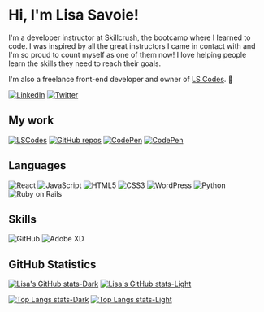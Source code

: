 # Hi, I'm Lisa Savoie! 

I'm a developer instructor at [Skillcrush](https://skillcrush.com "This is where I work"), the bootcamp where I learned to code. I was inspired by all the great instructors I came in contact with and I'm so proud to count myself as one of them now! I love helping people learn the skills they need to reach their goals. 

I'm also a freelance front-end developer and owner of [LS Codes][1]. 🙂 

<a href="https://www.linkedin.com/in/lisasavoie/">![LinkedIn](https://img.shields.io/badge/LinkedIn-0A66C2?style=for-the-badge&logo=LinkedIn&logoColor=white)</a>
<a href="https://twitter.com/twosavoie">![Twitter](https://img.shields.io/badge/Twitter-1DA1F2?style=for-the-badge&logo=Twitter&logoColor=white)</a>

## My work
<a href="https://lscodes.com">![LSCodes](https://img.shields.io/badge/💻_LS_Codes-76cb01?style=for-the-badge&logo=LSCodes&logoColor=white)</a>
<a href="https://github.com/twosavoie?tab=repositories">![GitHub repos](https://img.shields.io/badge/GitHub-000000?style=for-the-badge&logo=GitHub&logoColor=white)</a>
<a href="https://codepen.io/your-work/">![CodePen](https://img.shields.io/badge/CodePen-000000?style=for-the-badge&logo=CodePen&logoColor=white)</a>
<a href="https://codesandbox.io/dashboard/recent?workspace=106a991f-8f18-4043-a0d5-e8c080beb7fe">![CodePen](https://img.shields.io/badge/CodeSandbox-151515?style=for-the-badge&logo=CodeSandbox&logoColor=white)</a>

## Languages
![React](https://img.shields.io/badge/React-61DAFB?style=for-the-badge&logo=React&logoColor=white)
![JavaScript](https://img.shields.io/badge/JavaScript-F7DF1E?style=for-the-badge&logo=JavaScript&logoColor=white)
![HTML5](https://img.shields.io/badge/HTML5-E34F26?style=for-the-badge&logo=HTML5&logoColor=white)
![CSS3](https://img.shields.io/badge/CSS3-1572B6?style=for-the-badge&logo=CSS3&logoColor=white)
![WordPress](https://img.shields.io/badge/WordPress-21759B?style=for-the-badge&logo=WordPress&logoColor=white)
![Python](https://img.shields.io/badge/Python-3776AB?style=for-the-badge&logo=Python&logoColor=white)
![Ruby on Rails](https://img.shields.io/badge/Ruby_on_Rails-CC0000?style=for-the-badge&logo=Ruby_on_Rails&logoColor=white)

## Skills
![GitHub](https://img.shields.io/badge/GitHub-000000?style=for-the-badge&logo=GitHub&logoColor=white)
![Adobe XD](https://img.shields.io/badge/Adobe_XD-FF61F6?style=for-the-badge&logo=AdobeXD&logoColor=white)

## GitHub Statistics
[![Lisa's GitHub stats-Dark](https://github-readme-stats.vercel.app/api?username=twosavoie&show_icons=true&theme=tokyonight#gh-dark-mode-only)](https://github.com/twosavoie/github-readme-stats#gh-dark-mode-only)
[![Lisa's GitHub stats-Light](https://github-readme-stats.vercel.app/api?username=twosavoie&show_icons=true&theme=default#gh-light-mode-only)](https://github.com/twosavoie/github-readme-statsdefault#gh-light-mode-only)

[![Top Langs stats-Dark](https://github-readme-stats.vercel.app/api/top-langs/?username=twosavoie&layout=compact&theme=tokyonight#gh-dark-mode-only&langs_count=10)](https://github.com/twosavoie/github-readme-stats#gh-dark-mode-only)
[![Top Langs stats-Light](https://github-readme-stats.vercel.app/api/top-langs/?username=twosavoie&layout=compact&theme=default#gh-light-mode-only&langs_count=10)](https://github.com/twosavoie/github-readme-statsdefault#gh-light-mode-only)



[1]: https://lscodes.com

